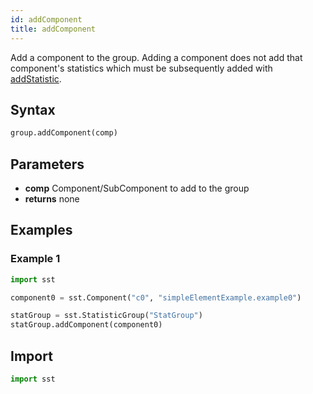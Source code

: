 ```yaml
---
id: addComponent
title: addComponent
---
```


<!---
SAND2022-6843 O
Source: sst-documentation/manuals/python
--->

Add a component to the group. Adding a component does not add that component's statistics which must be subsequently added with [addStatistic](addStatistic).


## Syntax
```python
group.addComponent(comp)
```

## Parameters
* **comp** Component/SubComponent to add to the group 
* **returns** none


## Examples

### Example 1
```python
import sst

component0 = sst.Component("c0", "simpleElementExample.example0")

statGroup = sst.StatisticGroup("StatGroup")
statGroup.addComponent(component0)
```

## Import
```python
import sst
```
